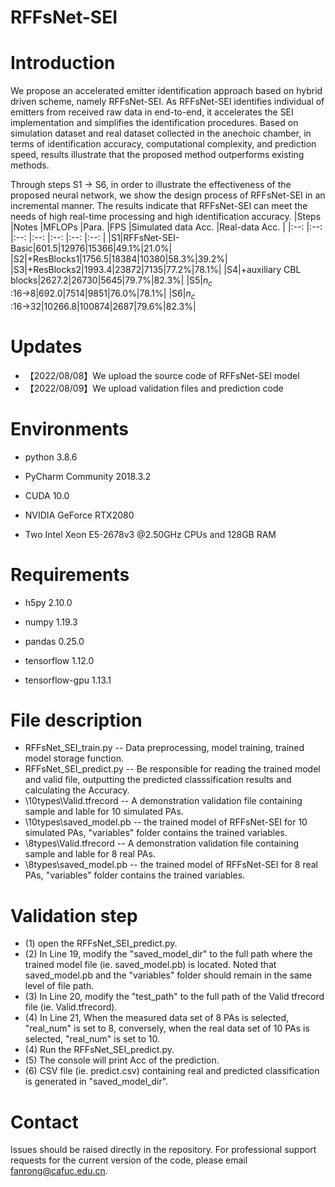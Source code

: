 # RFFsNet-SEI

# Introduction

We propose an accelerated emitter identification approach based on hybrid driven scheme, namely RFFsNet-SEI. As RFFsNet-SEI identifies individual of emitters from received raw data in end-to-end, it accelerates the SEI implementation and simplifies the identification procedures. Based on simulation dataset and real dataset collected in the anechoic chamber, in terms of identification accuracy, computational complexity, and prediction speed, results illustrate that the proposed method outperforms existing methods.

Through steps S1 → S6, in order to illustrate the effectiveness of the proposed neural network, we show the design process of RFFsNet-SEI in an incremental manner.
The results indicate that RFFsNet-SEI can meet the needs of high real-time processing and high identification accuracy.
|Steps |Notes |MFLOPs |Para. |FPS |Simulated data Acc. |Real-data Acc. |
|:--: |:--:  |:--:  |:--:    |:--:    |:--:    |:--:    |
|S1|RFFsNet-SEI-Basic|601.5|12976|15366|49.1%|21.0%|
|S2|+ResBlocks1|1756.5|18384|10380|58.3%|39.2%|
|S3|+ResBlocks2|1993.4|23872|7135|77.2%|78.1%|
|S4|+auxiliary CBL blocks|2627.2|26730|5645|79.7%|82.3%|
|S5|$n_c$ :16→8|692.0|7514|9851|76.0%|78.1%|
|S6|$n_c$ :16→32|10266.8|100874|2687|79.6%|82.3%|

# Updates
- 【2022/08/08】We upload the source code of RFFsNet-SEI model
- 【2022/08/09】We upload validation files and prediction code
  
# Environments

- python 3.8.6

- PyCharm Community 2018.3.2

- CUDA 10.0

- NVIDIA GeForce RTX2080
  
- Two Intel Xeon E5-2678v3 @2.50GHz CPUs and 128GB RAM

# Requirements

- h5py 2.10.0

- numpy 1.19.3
  
- pandas 0.25.0

- tensorflow 1.12.0

- tensorflow-gpu 1.13.1

# File description
- RFFsNet_SEI_train.py -- Data preprocessing, model training, trained model storage function.
- RFFsNet_SEI_predict.py -- Be responsible for reading the trained model and valid file, outputting the predicted classsification results and calculating the Accuracy.
- \10types\Valid.tfrecord -- A demonstration validation file containing sample and lable for 10 simulated PAs.
- \10types\saved_model.pb -- the trained model of RFFsNet-SEI for 10 simulated PAs, "variables" folder contains the trained variables.
- \8types\Valid.tfrecord -- A demonstration validation file containing sample and lable for 8 real PAs.
- \8types\saved_model.pb -- the trained model of RFFsNet-SEI for 8 real PAs, "variables" folder contains the trained variables.

# Validation step
- (1) open the RFFsNet_SEI_predict.py.
- (2) In Line 19, modify the "saved_model_dir" to the full path where the trained model file (ie. saved_model.pb) is located.
      Noted that saved_model.pb and the "variables" folder should remain in the same level of file path.
- (3) In Line 20, modify the "test_path" to the full path of the Valid tfrecord file (ie. Valid.tfrecord).
- (4) In Line 21, When the measured data set of 8 PAs is selected, "real_num" is set to 8, conversely, when the real data set of 10 PAs is selected, "real_num" is set to 10.
- (4) Run the RFFsNet_SEI_predict.py.
- (5) The console will print Acc of the prediction.
- (6) CSV file (ie. predict.csv) containing real and predicted classification is generated in "saved_model_dir".

# Contact
Issues should be raised directly in the repository. For professional support requests for the current version of the code, please email fanrong@cafuc.edu.cn.
  
  
  
  
  
